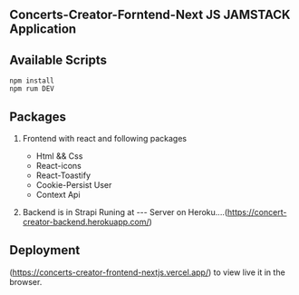 ## Concerts-Creator-Forntend-Next JS JAMSTACK Application

## Available Scripts

```
npm install
npm rum DEV
```

## Packages

1. Frontend with react and following packages

   - Html && Css
   - React-icons
   - React-Toastify
   - Cookie-Persist User
   - Context Api

2. Backend is in Strapi
   Runing at ---
   Server on Heroku....(https://concert-creator-backend.herokuapp.com/)

## Deployment

(https://concerts-creator-frontend-nextjs.vercel.app/) to view live it in the browser.
